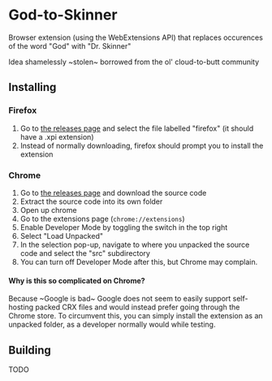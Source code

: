 # God-to-Skinner

Browser extension (using the WebExtensions API) that replaces occurences of the word "God" with "Dr. Skinner"

Idea shamelessly ~stolen~ borrowed from the ol' cloud-to-butt community

## Installing

### Firefox
 1. Go to [the releases page](/releases) and select the file labelled "firefox" (it should have a .xpi extension)
 2. Instead of normally downloading, firefox should prompt you to install the extension

### Chrome
 1. Go to [the releases page](/releases) and download the source code
 2. Extract the source code into its own folder
 3. Open up chrome
 4. Go to the extensions page (`chrome://extensions`)
 5. Enable Developer Mode by toggling the switch in the top right
 6. Select "Load Unpacked"
 7. In the selection pop-up, navigate to where you unpacked the source code and select the "src" subdirectory
 8. You can turn off Developer Mode after this, but Chrome may complain.

#### Why is this so complicated on Chrome?
Because ~Google is bad~ Google does not seem to easily support self-hosting packed CRX files and would instead prefer
going through the Chrome store. To circumvent this, you can simply install the extension as an unpacked folder, as a
developer normally would while testing.

## Building
TODO
